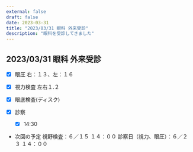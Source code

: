 ```yaml
---
external: false
draft: false
date: 2023-03-31
title: "2023/03/31 眼科 外来受診"
description: "眼科を受診してきました"
---
```


## 2023/03/31 眼科 外来受診

- [x] 眼圧
      右：１３、左：１６
- [x] 視力検査
      左右１.２
- [x] 眼底検査(ディスク)
- [x] 診察

  - [x] 14:30

- 次回の予定
  視野検査：６／１５ １４：００
  診察日（視力、眼圧）：６／２３ １４：００
